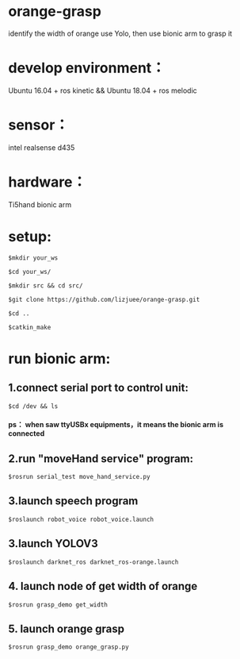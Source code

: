 # orange-grasp
identify the width of orange use Yolo, then use bionic arm to grasp it

# develop environment：
Ubuntu 16.04 + ros kinetic &&  Ubuntu 18.04 + ros melodic

# sensor：

intel realsense d435

# hardware：

Ti5hand bionic arm
  
# setup:
```
$mkdir your_ws
     
$cd your_ws/
     
$mkdir src && cd src/
     
$git clone https://github.com/lizjuee/orange-grasp.git
     
$cd ..
     
$catkin_make
```


# run bionic arm:

## 1.connect serial port to control unit:
```
$cd /dev && ls
```
#### ps： when saw ttyUSBx equipments，it means the bionic arm is connected
## 2.run "moveHand service" program:
```
$rosrun serial_test move_hand_service.py
```

## 3.launch speech program
```
$roslaunch robot_voice robot_voice.launch
```

## 3.launch YOLOV3
```
$roslaunch darknet_ros darknet_ros-orange.launch
```

## 4. launch node of get width of orange
```
$rosrun grasp_demo get_width
```

## 5. launch orange grasp
```
$rosrun grasp_demo orange_grasp.py
```




